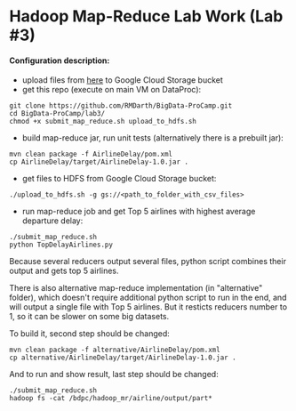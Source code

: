 
# Hadoop Map-Reduce Lab Work (Lab #3)

#### Configuration description:
 - upload files from [here](https://www.kaggle.com/usdot/flight-delays) to Google Cloud Storage bucket
 - get this repo (execute on main VM on DataProc):
```
git clone https://github.com/RMDarth/BigData-ProCamp.git
cd BigData-ProCamp/lab3/
chmod +x submit_map_reduce.sh upload_to_hdfs.sh
```
- build map-reduce jar, run unit tests (alternatively there is a prebuilt jar):
```
mvn clean package -f AirlineDelay/pom.xml
cp AirlineDelay/target/AirlineDelay-1.0.jar .
```
- get files to HDFS from Google Cloud Storage bucket:
```
./upload_to_hdfs.sh -g gs://<path_to_folder_with_csv_files>
```
- run map-reduce job and get Top 5 airlines with highest average departure delay:
```
./submit_map_reduce.sh
python TopDelayAirlines.py
```

Because several reducers output several files, python script combines their output and gets top 5 airlines.

There is also alternative map-reduce implementation (in "alternative" folder), which doesn't require additional python script to run in the end, and will output a single file with Top 5 airlines. But it resticts reducers number to 1, so it can be slower on some big datasets. 

To build it, second step should be changed:
```
mvn clean package -f alternative/AirlineDelay/pom.xml
cp alternative/AirlineDelay/target/AirlineDelay-1.0.jar .
```
And to run and show result, last step should be changed:
```
./submit_map_reduce.sh
hadoop fs -cat /bdpc/hadoop_mr/airline/output/part*
```
